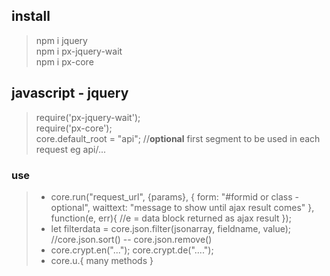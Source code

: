 
## install
> npm i jquery <br>
> npm i px-jquery-wait <br>
> npm i px-core

## javascript - jquery
> require('px-jquery-wait'); <br>
> require('px-core'); <br>
> core.default_root = "api"; //**optional** first segment to be used in each request eg api/... 

### use
> - core.run("request_url", {params}, { form: "#formid or class - optional",  waittext: "message to show until ajax result comes" }, function(e, err){ //e = data block returned as ajax result }); <br>
> - let filterdata = core.json.filter(jsonarray, fieldname, value);  //core.json.sort() -- core.json.remove() <br>
> - core.crypt.en("..."); core.crypt.de("...."); <br>
> - core.u.{ many methods } <br>

